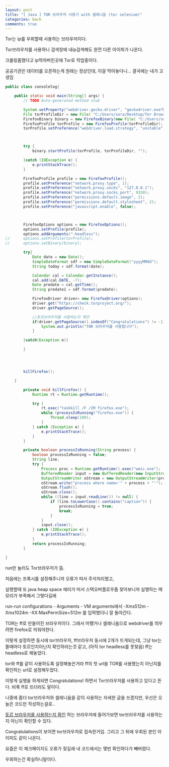 ```yaml
---
layout: post
title: "[ Java ] TOR 브라우저 사용기 with 셀레니움 (tor selenium)"
categories: back
comments: true
---
```


Tor는 ip를 우회할때 사용하는 브라우저이다.

Tor브라우저를 사용하니 검색창에 내ip검색해도 완전 다른 아이피가 나온다.

크롤링좀했다고 ip막아버린곳에 Tor로 작업중이다.

공공기관은 데이터를 오픈하는게 원래는 정상인데, 이걸 막아놓다니... 결국에는 내가 고생임

```java
public class consolelog{

	public static void main(String[] args) {
		// TODO Auto-generated method stub

		System.setProperty("webdriver.gecko.driver", "geckodriver.exe가 있는 디렉토리 경로");
		File torProfileDir = new File( "C:/Users/sora/Desktop/Tor Browser/Browser/TorBrowser/Data/Browser/profile.default");
		FirefoxBinary binary = new FirefoxBinary(new File( "C:/Users/sora/Desktop/Tor Browser/Browser/firefox.exe"));
		FirefoxProfile torProfile = new FirefoxProfile(torProfileDir);
		torProfile.setPreference("webdriver.load.strategy", "unstable");



		try {
			binary.startProfile(torProfile, torProfileDir, "");

		}catch (IOException e) {
			e.printStackTrace();
		}

		FirefoxProfile profile = new FirefoxProfile();
		profile.setPreference("network.proxy.type", 1);
		profile.setPreference("network.proxy.socks", "127.0.0.1");
		profile.setPreference("network.proxy.socks_port", 9150);
		profile.setPreference("permissions.default.image", 2);
		profile.setPreference("permissions.default.stylesheet", 2);
		profile.setPreference("javascript.enable", false);



		FirefoxOptions options = new FirefoxOptions();
		options.setProfile(profile);
		options.addArguments("-headless");
//		options.setProfile(torProfile);
//		options.setBinary(binary);

		try{
			Date date = new Date();
			SimpleDateFormat sdf = new SimpleDateFormat("yyyyMMdd");
			String today = sdf.format(date);

			Calendar cal = Calendar.getInstance();
			cal.add(cal.DATE, -7);
			Date predate = cal.getTime();
			String predate1 = sdf.format(predate);

			FirefoxDriver driver= new FirefoxDriver(options);
			driver.get("https://check.torproject.org/");
			driver.getPageSource();

			//토르브라우저를 사용하는지 확인
			if(driver.getPageSource().indexOf("Congratulations") != -1){
				System.out.println("TOR 브라우저를 사용합니다");
			}

		}catch(Exception e){

		}




		killFirefox();

	}

		private void killFirefox() {
		    Runtime rt = Runtime.getRuntime();

		    try {
		        rt.exec("taskkill /F /IM firefox.exe");
		        while (processIsRunning("firefox.exe")) {
		            Thread.sleep(100);
		        }
		    } catch (Exception e) {
		        e.printStackTrace();
		    }
		}

		private boolean processIsRunning(String process) {
		    boolean processIsRunning = false;
		    String line;
		    try {
		        Process proc = Runtime.getRuntime().exec("wmic.exe");
		        BufferedReader input = new BufferedReader(new InputStreamReader(proc.getInputStream()));
		        OutputStreamWriter oStream = new OutputStreamWriter(proc.getOutputStream());
		        oStream.write("process where name='" + process + "'");
		        oStream.flush();
		        oStream.close();
		        while ((line = input.readLine()) != null) {
		            if (line.toLowerCase().contains("caption")) {
		                processIsRunning = true;
		                break;
		            }
		        }
		        input.close();
		    } catch (IOException e) {
		        e.printStackTrace();
		    }
		    return processIsRunning;
		}

}
```

run만 눌러도 Tor브라우저가 뜸.

처음에는 프록시를 설정해주니까 오류가 떠서 주석처리했고,

실행할때 또 java heap space 에러가 떠서 스택오버플로우좀 찾아보니까 실행하는 메모리가 부족해서 그렇다길래

run-run configurations - Arguments - VM arguments에서 -Xms512m -Xmx1024m -XX:MaxPermSize=512m 를 입력했더니 잘 돌아간다.

TOR는 ff로 만들어진 브라우저이다. 그래서 어쨌거나 셀레니움으로 webdriver를 띄우려면 firefox로 띄워야한다.

이렇게 설정하면 동시에 tor브라우저, ff브라우저 동시에 2개가 뜨게되는데, 그냥 tor는 뜰때마다 토르인지아닌지 확인하라는것 같고, (아직 tor headless를 못찾음) ff는 headless로 해놓았다.

tor와 ff를 같이 사용하도록 설정해놓은거라 ff의 첫 url을 TOR를 사용했는지 아닌지를 확인하는 url로 설정해두었다.

이렇게 실행을 하게되면 Congratulations! 하면서 Tor브라우저를 사용하고 있다고 뜬다. 비록 ff로 뜨더라도 말이다.

나중에 좀더 tor브라우저와 셀레니움을 같이 사용하는 자세한 글을 쓰겠지만, 우선은 오늘은 코드만 작성하는걸로..

[토르 브라우저를 사용하는지 확인](https://check.torproject.org/) 하는 브라우저에 들어가보면 tor브라우저를 사용하는지 아닌지 확인할 수 있다.

Congratulations이 보이면 tor브라우저로 접속한거임. 그리고 그 뒤에 우회된 본인 아이피도 같이 나온다.

요즘은 이 체크페이지도 오류가 잦길래 내 코드에서는 몇번 확인하다가 빼버렸다.

우회하는건 확실하니말이다.
